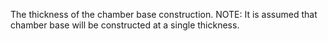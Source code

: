 The thickness of the chamber base construction.
NOTE: It is assumed that chamber base will be constructed at a single thickness.